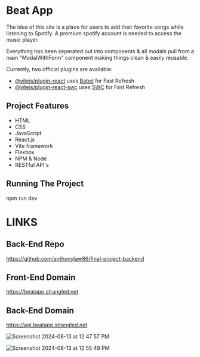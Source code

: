 # Beat App

The idea of this site is a place for users to add their favorite songs while listening to Spotify. A premium spotify account is needed to access the music player.

Everything has been seperated out into components & all modals pull from a main "ModalWithForm" component making things clean & easily reusable.

Currently, two official plugins are available:

- [@vitejs/plugin-react](https://github.com/vitejs/vite-plugin-react/blob/main/packages/plugin-react/README.md) uses [Babel](https://babeljs.io/) for Fast Refresh
- [@vitejs/plugin-react-swc](https://github.com/vitejs/vite-plugin-react-swc) uses [SWC](https://swc.rs/) for Fast Refresh

## Project Features

- HTML
- CSS
- JavaScript
- React.js
- Vite framework
- Flexbox
- NPM & Node
- RESTful API's

## Running The Project

npm run dev

# LINKS

## Back-End Repo

https://github.com/anthonylaw86/final-project-backend

## Front-End Domain

https://beatapp.strangled.net

## Back-End Domain

https://api.beatapp.strangled.net

![Screenshot 2024-08-13 at 12 47 57 PM](https://github.com/user-attachments/assets/06a41e96-0ba7-4911-8cee-2ae29db1fffa)

![Screenshot 2024-08-13 at 12 55 49 PM](https://github.com/user-attachments/assets/f6f1a3a8-986a-49d5-8d37-d7db165f0fc7)

